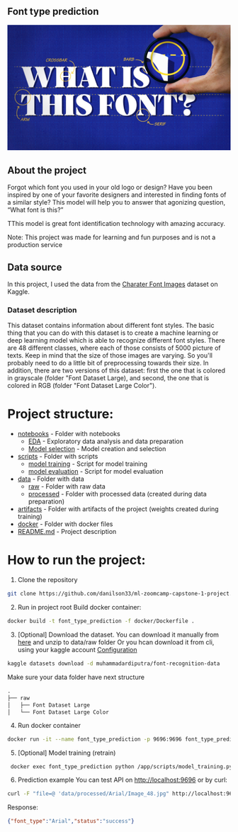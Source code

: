 ## Font type prediction
![Font type prediction](dataset-cover.jpeg)

## About the project
Forgot which font you used in your old logo or design? Have you been inspired by one of your favorite designers and interested in finding fonts of a similar style? This model will help you to answer that agonizing question, “What font is this?”

TThis model is great font identification technology with amazing accuracy.

Note: This project was made for learning and fun purposes and is not a production service

## Data source
In this project, I used the data from the [Charater Font Images](https://www.kaggle.com/datasets/muhammadardiputra/font-recognition-data) dataset on Kaggle.

### Dataset description
This dataset contains information about different font styles. The basic thing that you can do with this dataset is to create a machine learning or deep learning model which is able to recognize different font styles. There are 48 different classes, where each of those consists of 5000 picture of texts. Keep in mind that the size of those images are varying. So you'll probably need to do a little bit of preprocessing towards their size. In addition, there are two versions of this dataset: first the one that is colored in grayscale (folder "Font Dataset Large), and second, the one that is colored in RGB (folder "Font Dataset Large Color").

# Project structure:
- [notebooks](notebooks) - Folder with notebooks
  - [EDA](<notebooks/EDA and data preparation.ipynb>) - Exploratory data analysis and data preparation
  - [Model selection](<notebooks/model training.ipynb>) - Model creation and selection
- [scripts](scripts) - Folder with scripts
  - [model training](scripts/model_training.py) - Script for model training
  - [model evaluation](scripts/model_evaluation.py) - Script for model evaluation
- [data](data) - Folder with data
  - [raw](data/raw) - Folder with raw data
  - [processed](data/processed) - Folder with processed data (created during data preparation)
- [artifacts](artefacts) - Folder with artifacts of the project (weights created during training)
- [docker](docker) - Folder with docker files
- [README.md](README.md) - Project description

# How to run the project:
1. Clone the repository
```bash
git clone https://github.com/danilson33/ml-zoomcamp-capstone-1-project.git
```
2. Run in project root
Build docker container:
```bash
docker build -t font_type_prediction -f docker/Dockerfile .
```
3. [Optional] Download the dataset.
You can download it manually from [here](https://www.kaggle.com/datasets/muhammadardiputra/font-recognition-data) and unzip to data/raw folder
Or you hcan download it from cli, using your kaggle account [Configuration](https://www.kaggle.com/discussions/general/156610)
```bash
kaggle datasets download -d muhammadardiputra/font-recognition-data
```
Make sure your data folder have next structure
```
.
├── raw
│   ├── Font Dataset Large
│   └── Font Dataset Large Color
```
4. Run docker container
```bash
docker run -it --name font_type_prediction -p 9696:9696 font_type_prediction   
```
5. [Optional] Model training (retrain)
```bash
 docker exec font_type_prediction python /app/scripts/model_training.py     
```
6. Prediction example
You can test API on [http://localhost:9696](http://localhost:9696)
or by curl:
```bash
curl -F "file=@ 'data/processed/Arial/Image_48.jpg" http://localhost:9696/predict
```
Response:
```json
{"font_type":"Arial","status":"success"}
```